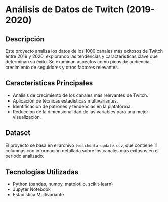 # Análisis de Datos de Twitch (2019-2020)

## Descripción
Este proyecto analiza los datos de los 1000 canales más exitosos de Twitch entre 2019 y 2020, explorando las tendencias y características clave que determinan su éxito. Se examinan aspectos como picos de audiencia, crecimiento de seguidores y otros factores relevantes.

## Características Principales
- Análisis de crecimiento de los canales más relevantes de Twitch.
- Aplicación de técnicas estadísticas multivariantes.
- Identificación de patrones y tendencias en la plataforma.
- Reducción de la dimensionalidad de las variables para una mejor visualización.

## Dataset
El proyecto se basa en el archivo `twitchdata-update.csv`, que contiene 11 columnas con información detallada sobre los canales más exitosos en el periodo analizado.

## Tecnologías Utilizadas
- Python (pandas, numpy, matplotlib, scikit-learn)
- Jupyter Notebook
- Estadística Multivariante